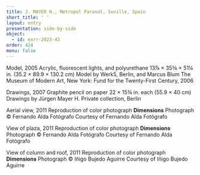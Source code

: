 ```yaml
---
title: J. MAYER H., Metropol Parasol, Seville, Spain
short_title: ' '
layout: entry
presentation: side-by-side
object:
  - id: exrr-2023-43
order: 424
menu: false
---
```


Model, 2005
Acrylic, fluorescent lights, and polyurethane
13⅞ × 35⅜ × 51¼ in. (35.2 × 89.9 × 130.2 cm)
Model by Werk5, Berlin, and Marcus Blum
The Museum of Modern Art, New York: Fund for the Twenty-First Century, 2006

Drawings, 2007
Graphite pencil on paper
22 × 15¾ in. each (55.9 × 40 cm)
Drawings by Jürgen Mayer H.
Private collection, Berlin

Aerial view, 2011
Reproduction of color photograph
**Dimensions**
Photograph © Fernando Alda Fotógrafo
Courtesy of Fernando Alda Fotógrafo 

View of plaza, 2011
Reproduction of color photograph
**Dimensions**
Photograph © Fernando Alda Fotógrafo
Courtesy of Fernando Alda Fotógrafo

View of column and roof, 2011
Reproduction of color photograph
**Dimensions**
Photograph © Iñigo Bujedo Aguirre
Courtesy of Iñigo Bujedo Aguirre

